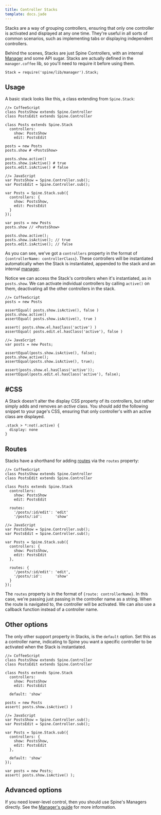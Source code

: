```yaml
---
title: Controller Stacks
template: docs.jade
---
```


Stacks are a way of grouping controllers, ensuring that only one controller is activated and displayed at any one time. They're useful in all sorts of common scenarios, such as implementing tabs or displaying independent controllers.

Behind the scenes, Stacks are just Spine Controllers, with an internal [Manager](manager.html) and some API sugar. Stacks are actually defined in the `manager.coffee` lib, so you'll need to require it before using them.

    Stack = require('spine/lib/manager').Stack;

## Usage

A basic stack looks like this, a class extending from `Spine.Stack`:

    //= CoffeeScript
    class PostsShow extends Spine.Controller
    class PostsEdit extends Spine.Controller

    class Posts extends Spine.Stack
      controllers:
        show: PostsShow
        edit: PostsEdit

    posts = new Posts
    posts.show # <PostsShow>

    posts.show.active()
    posts.show.isActive() # true
    posts.edit.isActive() # false

    //= JavaScript
    var PostsShow = Spine.Controller.sub();
    var PostsEdit = Spine.Controller.sub();

    var Posts = Spine.Stack.sub({
      controllers: {
        show: PostsShow,
        edit: PostsEdit
      }
    });

    var posts = new Posts
    posts.show // <PostsShow>

    posts.show.active();
    posts.show.isActive(); // true
    posts.edit.isActive(); // false

As you can see, we've got a `controllers` property in the format of `{controllerName: controllerClass}`. These controllers will be instantiated automatically when the Stack is instantiated, appended to the stack and an internal [manager](manager.html).

Notice we can access the Stack's controllers when it's instantiated, as in `posts.show`. We can activate individual controllers by calling `active()` on them, deactivating all the other controllers in the stack.

    //= CoffeeScript
    posts = new Posts

    assertEqual( posts.show.isActive(), false )
    posts.show.active()
    assertEqual( posts.show.isActive(), true )

    assert( posts.show.el.hasClass('active') )
    assertEqual( posts.edit.el.hasClass('active'), false )

    //= JavaScript
    var posts = new Posts;

    assertEqual(posts.show.isActive(), false);
    posts.show.active();
    assertEqual(posts.show.isActive(), true);

    assert(posts.show.el.hasClass('active'));
    assertEqual(posts.edit.el.hasClass('active'), false);

## #CSS

A Stack doesn't alter the display CSS property of its controllers, but rather simply adds and removes an *active* class. You should add the following snippet to your page's CSS, ensuring that only controller's with an active class are displayed.

    .stack > *:not(.active) {
      display: none
    }

## Routes

Stacks have a shorthand for adding [routes](routing.html) via the `routes` property:

    //= CoffeeScript
    class PostsShow extends Spine.Controller
    class PostsEdit extends Spine.Controller

    class Posts extends Spine.Stack
      controllers:
        show: PostsShow
        edit: PostsEdit

      routes:
        '/posts/:id/edit': 'edit'
        '/posts/:id':      'show'

    //= JavaScript
    var PostsShow = Spine.Controller.sub();
    var PostsEdit = Spine.Controller.sub();

    var Posts = Spine.Stack.sub({
      controllers: {
        show: PostsShow,
        edit: PostsEdit
      },

      routes: {
        '/posts/:id/edit': 'edit',
        '/posts/:id':      'show'
      }
    });

The `routes` property is in the format of `{route: controllerName}`. In this case, we're passing just passing in the controller name as a string. When the route is navigated to, the controller will be activated. We can also use a callback function instead of a controller name.

## Other options

The only other support property in Stacks, is the `default` option. Set this as a controller name, indicating to Spine you want a specific controller to be activated when the Stack is instantiated.

    //= CoffeeScript
    class PostsShow extends Spine.Controller
    class PostsEdit extends Spine.Controller

    class Posts extends Spine.Stack
      controllers:
        show: PostsShow
        edit: PostsEdit

      default: 'show'

    posts = new Posts
    assert( posts.show.isActive() )

    //= JavaScript
    var PostsShow = Spine.Controller.sub();
    var PostsEdit = Spine.Controller.sub();

    var Posts = Spine.Stack.sub({
      controllers: {
        show: PostsShow,
        edit: PostsEdit
      },

      default: 'show'
    });

    var posts = new Posts;
    assert( posts.show.isActive() );

## Advanced options

If you need lower-level control, then you should use Spine's Managers directly. See the [Manager's guide](manager.html) for more information.
